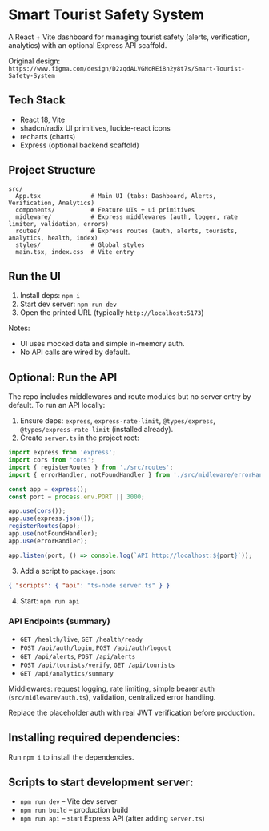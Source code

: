
  # Smart Tourist Safety System

  A React + Vite dashboard for managing tourist safety (alerts, verification, analytics) with an optional Express API scaffold.

  Original design: `https://www.figma.com/design/D2zqdALVGNoREi8n2y8t7s/Smart-Tourist-Safety-System`

  ## Tech Stack

  - React 18, Vite
  - shadcn/radix UI primitives, lucide-react icons
  - recharts (charts)
  - Express (optional backend scaffold)

  ## Project Structure

  ```
  src/
    App.tsx              # Main UI (tabs: Dashboard, Alerts, Verification, Analytics)
    components/          # Feature UIs + ui primitives
    midleware/           # Express middlewares (auth, logger, rate limiter, validation, errors)
    routes/              # Express routes (auth, alerts, tourists, analytics, health, index)
    styles/              # Global styles
    main.tsx, index.css  # Vite entry
  ```

  ## Run the UI

  1) Install deps: `npm i`
  2) Start dev server: `npm run dev`
  3) Open the printed URL (typically `http://localhost:5173`)

  Notes:
  - UI uses mocked data and simple in-memory auth.
  - No API calls are wired by default.

  ## Optional: Run the API

  The repo includes middlewares and route modules but no server entry by default. To run an API locally:

  1) Ensure deps: `express`, `express-rate-limit`, `@types/express`, `@types/express-rate-limit` (installed already).
  2) Create `server.ts` in the project root:

  ```ts
  import express from 'express';
  import cors from 'cors';
  import { registerRoutes } from './src/routes';
  import { errorHandler, notFoundHandler } from './src/midleware/errorHandler';

  const app = express();
  const port = process.env.PORT || 3000;

  app.use(cors());
  app.use(express.json());
  registerRoutes(app);
  app.use(notFoundHandler);
  app.use(errorHandler);

  app.listen(port, () => console.log(`API http://localhost:${port}`));
  ```

  3) Add a script to `package.json`:

  ```json
  { "scripts": { "api": "ts-node server.ts" } }
  ```

  4) Start: `npm run api`

  ### API Endpoints (summary)

  - `GET /health/live`, `GET /health/ready`
  - `POST /api/auth/login`, `POST /api/auth/logout`
  - `GET /api/alerts`, `POST /api/alerts`
  - `POST /api/tourists/verify`, `GET /api/tourists`
  - `GET /api/analytics/summary`

  Middlewares: request logging, rate limiting, simple bearer auth (`src/midleware/auth.ts`), validation, centralized error handling.

  Replace the placeholder auth with real JWT verification before production.

## Installing required dependencies:

  Run `npm i` to install the dependencies.

  
  ## Scripts to start development server:

  - `npm run dev` – Vite dev server
  - `npm run build` – production build
  - `npm run api` – start Express API (after adding `server.ts`)
